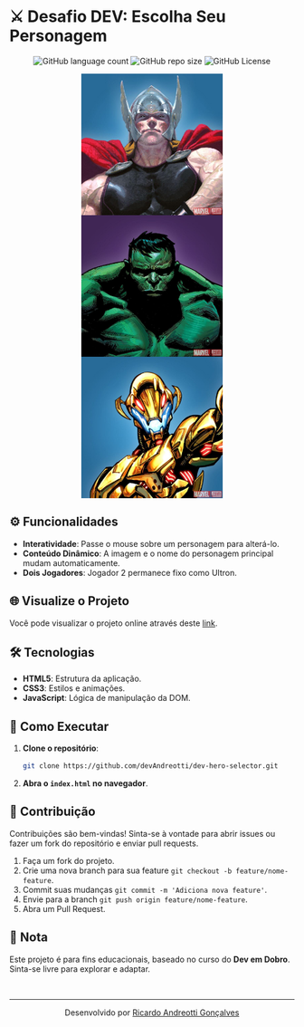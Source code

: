 <!-- Projeto Finalizado -->
# ⚔️ Desafio DEV: Escolha Seu Personagem
<p align="center">
  <!-- Contador de linguagens do GitHub -->
  <img alt="GitHub language count" src="https://img.shields.io/github/languages/count/devAndreotti/dev-hero-selector?color=FFF&labelColor=635184&style=flat-square" >
  <!-- Tamanho do repositório no GitHub -->
  <img alt="GitHub repo size" src="https://img.shields.io/github/repo-size/devAndreotti/dev-hero-selector?color=FFF&labelColor=635184&style=flat-square" >
  <!-- Licença do GitHub -->
  <img alt="GitHub License" src="https://img.shields.io/github/license/devAndreotti/devAndreotti?color=FFF&labelColor=635184&style=flat-square" >
</p>

<div align="center">
  <img src="./src/imagens/thor.jpg" alt="Thor Banner" width="250" style="display: block;">
  <img src="./src/imagens/hulk.jpg" alt="Hulk Banner" width="250" style="display: block;">
  <img src="./src/imagens/ultron.jpg" alt="Ultron Banner" width="250" style="display: block;">
</div>

## ⚙️ Funcionalidades
- **Interatividade**: Passe o mouse sobre um personagem para alterá-lo.
- **Conteúdo Dinâmico**: A imagem e o nome do personagem principal mudam automaticamente.
- **Dois Jogadores**: Jogador 2 permanece fixo como Ultron.

## 🌐 Visualize o Projeto
Você pode visualizar o projeto online através deste [link](https://devandreotti.github.io/dev-hero-selector/).

## 🛠 Tecnologias
- **HTML5**: Estrutura da aplicação.
- **CSS3**: Estilos e animações.
- **JavaScript**: Lógica de manipulação da DOM.

## 🚀 Como Executar
1. **Clone o repositório**:
   ```bash
   git clone https://github.com/devAndreotti/dev-hero-selector.git
   ```
2. **Abra o `index.html` no navegador**.

## 💪 Contribuição
Contribuições são bem-vindas! Sinta-se à vontade para abrir issues ou fazer um fork do repositório e enviar pull requests.
1. Faça um fork do projeto.
2. Crie uma nova branch para sua feature `git checkout -b feature/nome-feature`.
3. Commit suas mudanças `git commit -m 'Adiciona nova feature'`.
4. Envie para a branch `git push origin feature/nome-feature`.
5. Abra um Pull Request.

## 📝 Nota
Este projeto é para fins educacionais, baseado no curso do **Dev em Dobro**. Sinta-se livre para explorar e adaptar.

<br>

---
<p align="center"> Desenvolvido por <a href="https://github.com/devAndreotti">Ricardo Andreotti Gonçalves</a> </p>
